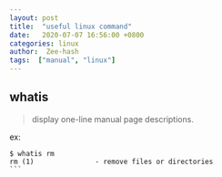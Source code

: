 ```yaml
---
layout: post
title:  "useful linux command"
date:   2020-07-07 16:56:00 +0800
categories: linux
author:  Zee-hash
tags:  ["manual", "linux"]
---
```


##  whatis
> display one-line manual page descriptions.  

ex:
````
$ whatis rm
rm (1)               - remove files or directories
```